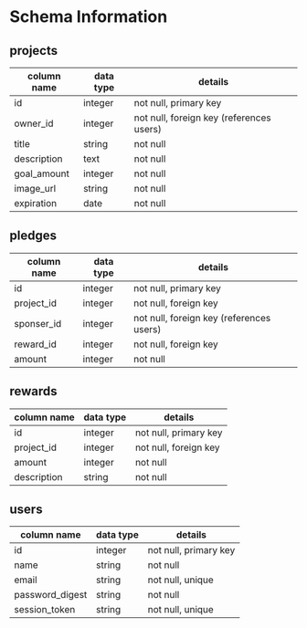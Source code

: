 # Schema Information

## projects
column name | data type | details
------------|-----------|-----------------------
id          | integer   | not null, primary key
owner_id    | integer   | not null, foreign key (references users)
title       | string    | not null
description | text      | not null
goal_amount | integer   | not null
image_url   | string    | not null
expiration  | date      | not null

## pledges
column name | data type | details
------------|-----------|-----------------------
id          | integer   | not null, primary key
project_id  | integer   | not null, foreign key
sponser_id  | integer   | not null, foreign key (references users)
reward_id   | integer   | not null, foreign key
amount      | integer   | not null

## rewards
column name | data type | details
------------|-----------|-----------------------
id          | integer   | not null, primary key
project_id  | integer   | not null, foreign key
amount      | integer   | not null
description | string    | not null

## users
column name     | data type | details
----------------|-----------|-----------------------
id              | integer   | not null, primary key
name            | string    | not null
email           | string    | not null, unique
password_digest | string    | not null
session_token   | string    | not null, unique
